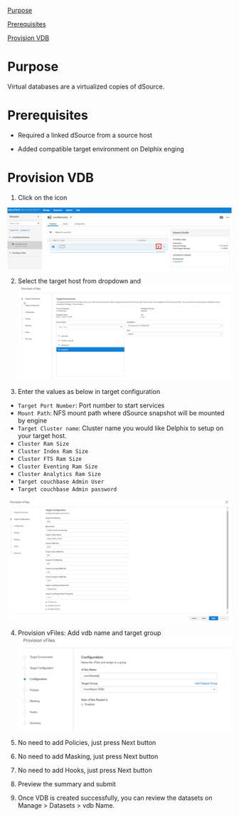

[Purpose](#purpose)

[Prerequisites](#prerequisites)

[Provision VDB](#provision-vdb)

 
Purpose
=======

Virtual databases are a virtualized copies of dSource. 

Prerequisites
=============

-   Required a linked dSource from a source host

-   Added compatible target environment on Delphix enging


Provision VDB
=============

1. Click on the icon

![Screenshot](/image/image24.png)

2. Select the target host from dropdown and 
![Screenshot](/image/image25.png)


3. Enter the values as below in target configuration
- `Target Port Number`: Port number to start services
- `Mount Path`: NFS mount path where dSource snapshot will be mounted by engine
- `Target Cluster name`: Cluster name you would like Delphix to setup on your target host.
- `Cluster Ram Size`
- `Cluster Index Ram Size`
- `Cluster FTS Ram Size`
- `Cluster Eventing Ram Size`
- `Cluster Analytics Ram Size`
- `Target couchbase Admin User`
- `Target couchbase Admin password`


![Screenshot](/image/image26.png)

4. Provision vFiles: Add vdb name and target group
![Screenshot](/image/image27.png)


5. No need to add Policies, just press Next button

6. No need to add Masking, just press Next button

7. No need to add Hooks, just press Next button

8. Preview the summary and submit 

9. Once VDB is created successfully, you can review the datasets on Manage > Datasets > vdb Name.
